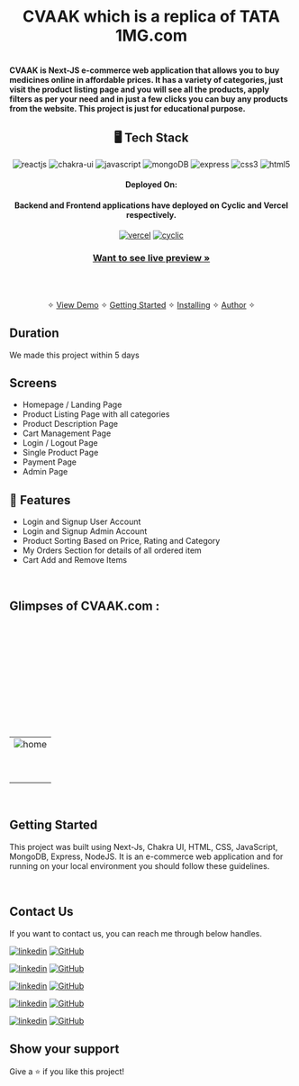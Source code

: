 <h1 align="center">CVAAK which is a replica of TATA 1MG.com</h1>
<br />
<strong>CVAAK is Next-JS e-commerce web application that allows you to buy medicines online in affordable prices. It has a variety of categories, just visit the product listing page and you will see all the products, apply filters as per your need and in just a few clicks you can buy any products from the website. This project is just for educational purpose.</strong>

<h2 align="center">🖥️ Tech Stack</h2>


<!-- <h4 align="center">Frontend:</h4> -->

<p align="center">
  <img src="https://img.shields.io/badge/NextJs-20232A?style=for-the-badge&logo=react&logoColor=61DAFB" alt="reactjs" />
  <img src="https://img.shields.io/badge/Chakra%20UI-3bc7bd?style=for-the-badge&logo=chakraui&logoColor=white" alt="chakra-ui" />
  <img src="https://img.shields.io/badge/JavaScript-323330?style=for-the-badge&logo=javascript&logoColor=F7DF1E" alt="javascript" />
  <img src="https://img.shields.io/badge/MongoDB-02303A?style=for-the-badge&logo=react-router&logoColor=white" alt="mongoDB" />
    <img src="https://img.shields.io/badge/Express-02303A?style=for-the-badge&logo=react-router&logoColor=white" alt="express" />
  <img src="https://img.shields.io/badge/CSS3-1572B6?style=for-the-badge&logo=css3&logoColor=white" alt="css3" />
  <img src="https://img.shields.io/badge/HTML5-E34F26?style=for-the-badge&logo=html5&logoColor=white" alt="html5" />
</p>


<h4 align="center">Deployed On:</h4>
<h4 align="center">Backend and Frontend applications have deployed on Cyclic and Vercel respectively.</h4>
<p align="center">
<a href="https://perpetual-paper-4225.vercel.app/" >
<img src="https://img.shields.io/badge/Vercel-00C7B7?style=for-the-badge&logo=netlify&logoColor=white" alt="vercel" /></a>
  <a href="https://black-skirt.cyclic.app/#/">
  <img src="https://img.shields.io/badge/cyclic-430098?style=for-the-badge&logo=vercel&logoColor=white" alt="cyclic" /> </a>
</p>



<h3 align="center"><a href="https://perpetual-paper-4225.vercel.app/"><strong>Want to see live preview »</strong></a></h3>
<br />
<p align="center">
  <br />&#10023;
  <a href="#Demo">View Demo</a> &#10023;
  <a href="#Getting-Started">Getting Started</a> &#10023; 
  <a href="#Install">Installing</a> &#10023;
  <a href="#Contact Us">Author</a> &#10023;
</p>



## Duration 
We made this project within 5 days
<br />

## Screens 
- Homepage / Landing Page
- Product Listing Page with all categories
- Product Description Page
- Cart Management Page
- Login / Logout Page
- Single Product Page
- Payment Page
- Admin Page


## 🚀 Features
- Login and Signup User Account
- Login and Signup Admin Account
- Product Sorting Based on Price, Rating and Category
- My Orders Section for details of all ordered item
- Cart Add and Remove Items 

<br />


## Glimpses of CVAAK.com :
<table>
  <tr>
    <td><img src="https://user-images.githubusercontent.com/107903370/229373136-54efcca0-f011-4eab-aee3-7d0d2a4c6a45.png"  alt="home" /></td>
  </tr>
  <br/>
  <tr>
    <td><img src="https://user-images.githubusercontent.com/107903370/229373764-2e78aa33-3121-4827-96bb-9db99eff8d50.png"  alt="" /></td>
  </tr>
  <br/>
  <tr>
    <td><img src="https://user-images.githubusercontent.com/107903370/229374459-4aae2af9-e713-4228-9bdf-dee5ecf9e863.png"  alt="" /></td>
  </tr>
  <br/>
   <tr>
    <td><img src="https://user-images.githubusercontent.com/107903370/229374657-f95af9dd-c173-4608-b3b3-9266d15aaabe.png"   alt="" /></td>
  </tr>
  <br/>
  <tr>
    <td><https://user-images.githubusercontent.com/107903370/229374722-23825591-7c3b-4e79-9e77-916776ebe525.png"  alt="" /></td>
  </tr>
  <br/>
   <tr>
    <td><img src="https://user-images.githubusercontent.com/107903370/229374956-25aab4b5-ac20-4ec4-bbba-b24a68b47193.png"   alt="" /></td>
  </tr>
  <br/>
  <br/>
   <tr>
    <td><img src="https://user-images.githubusercontent.com/107903370/229375032-aeacc34b-3479-4c57-9a31-c9d137d71648.png"   alt="" /></td>
  </tr>
  <br/>
   <tr>
    <td><img src="https://user-images.githubusercontent.com/107903370/229375089-7b0156f5-e852-4dd0-a5fd-a40caa883dbd.png"   alt="" /></td>
  </tr>
  <br/>
    <tr>
    <td><img src="https://user-images.githubusercontent.com/107903370/229375158-5b87f8ec-8f67-43a9-b5cc-53f5607429e9.png"   alt="" /></td>
  </tr>
  <br/>
      <tr>
    <td><img src="https://user-images.githubusercontent.com/107903370/229375221-b36dd1cd-b44e-46c2-bee3-3c45b6d8ccd9.png"   alt="" /></td>
  </tr>
  <br/>

</table>

<br />



## Getting Started

This project was built using Next-Js, Chakra UI, HTML, CSS, JavaScript, MongoDB, Express, NodeJS. It is an e-commerce web application and for running on your local environment you should follow these guidelines.


<br />

## Contact Us

If you want to contact us, you can reach me through below handles. <br />


[![linkedin](https://img.shields.io/badge/Varun_Ergurala-0077B5?style=for-the-badge&logo=linkedin&logoColor=white)](https://www.linkedin.com/in/varun8177/)
[![GitHub](https://img.shields.io/badge/Varun_Ergurala-0077B5?style=for-the-badge&logo=Github&logoColor=white)](https://github.com/Varun8177)

[![linkedin](https://img.shields.io/badge/Aman_Kumar-0077B5?style=for-the-badge&logo=linkedin&logoColor=white)](https://www.linkedin.com/in/aman-kumar-1a3047194/)
[![GitHub](https://img.shields.io/badge/Aman_Kumar-0077B5?style=for-the-badge&logo=Github&logoColor=white)](https://github.com/AmanKumarWeb19)

[![linkedin](https://img.shields.io/badge/Abhishek_Jha-0077B5?style=for-the-badge&logo=linkedin&logoColor=white)](https://www.linkedin.com/in/abhishekjha96/)
[![GitHub](https://img.shields.io/badge/Abhishek_Jha-0077B5?style=for-the-badge&logo=Github&logoColor=white)](https://github.com/Abhishekjha1996)


[![linkedin](https://img.shields.io/badge/Kalpita_Gawas-0077B5?style=for-the-badge&logo=linkedin&logoColor=white)](https://www.linkedin.com/in/kalpita-gawas-76177a213/)
[![GitHub](https://img.shields.io/badge/Kalpita_Gawas-0077B5?style=for-the-badge&logo=Github&logoColor=white)](https://github.com/kalpitagavas)

[![linkedin](https://img.shields.io/badge/Chandra_Sekhar-0077B5?style=for-the-badge&logo=linkedin&logoColor=white)](https://www.linkedin.com/in/gedela-chandra-2b4a64246/)
[![GitHub](https://img.shields.io/badge/Chandra_Sekhar-0077B5?style=for-the-badge&logo=Github&logoColor=white)](https://github.com/Gedelachandrasekhar126396)





## Show your support

Give a ⭐️ if you like this project!
